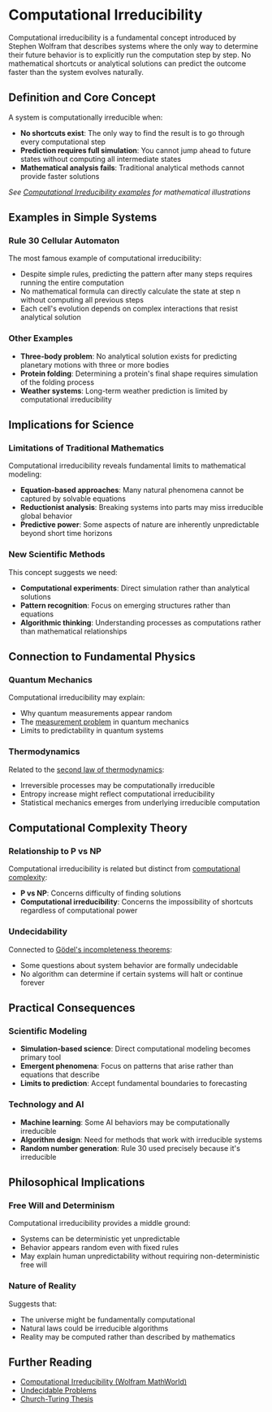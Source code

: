 # Computational Irreducibility

Computational irreducibility is a fundamental concept introduced by Stephen Wolfram that describes systems where the only way to determine their future behavior is to explicitly run the computation step by step. No mathematical shortcuts or analytical solutions can predict the outcome faster than the system evolves naturally.

## Definition and Core Concept

A system is computationally irreducible when:
- **No shortcuts exist**: The only way to find the result is to go through every computational step
- **Prediction requires full simulation**: You cannot jump ahead to future states without computing all intermediate states
- **Mathematical analysis fails**: Traditional analytical methods cannot provide faster solutions

*See [Computational Irreducibility examples](https://mathworld.wolfram.com/ComputationalIrreducibility.html) for mathematical illustrations*

## Examples in Simple Systems

### Rule 30 Cellular Automaton
The most famous example of computational irreducibility:
- Despite simple rules, predicting the pattern after many steps requires running the entire computation
- No mathematical formula can directly calculate the state at step n without computing all previous steps
- Each cell's evolution depends on complex interactions that resist analytical solution

### Other Examples
- **Three-body problem**: No analytical solution exists for predicting planetary motions with three or more bodies
- **Protein folding**: Determining a protein's final shape requires simulation of the folding process
- **Weather systems**: Long-term weather prediction is limited by computational irreducibility

## Implications for Science

### Limitations of Traditional Mathematics
Computational irreducibility reveals fundamental limits to mathematical modeling:
- **Equation-based approaches**: Many natural phenomena cannot be captured by solvable equations
- **Reductionist analysis**: Breaking systems into parts may miss irreducible global behavior
- **Predictive power**: Some aspects of nature are inherently unpredictable beyond short time horizons

### New Scientific Methods
This concept suggests we need:
- **Computational experiments**: Direct simulation rather than analytical solutions
- **Pattern recognition**: Focus on emerging structures rather than equations
- **Algorithmic thinking**: Understanding processes as computations rather than mathematical relationships

## Connection to Fundamental Physics

### Quantum Mechanics
Computational irreducibility may explain:
- Why quantum measurements appear random
- The [measurement problem](https://en.wikipedia.org/wiki/Measurement_problem) in quantum mechanics
- Limits to predictability in quantum systems

### Thermodynamics
Related to the [second law of thermodynamics](https://en.wikipedia.org/wiki/Second_law_of_thermodynamics):
- Irreversible processes may be computationally irreducible
- Entropy increase might reflect computational irreducibility
- Statistical mechanics emerges from underlying irreducible computation

## Computational Complexity Theory

### Relationship to P vs NP
Computational irreducibility is related but distinct from [computational complexity](https://en.wikipedia.org/wiki/Computational_complexity_theory):
- **P vs NP**: Concerns difficulty of finding solutions
- **Computational irreducibility**: Concerns the impossibility of shortcuts regardless of computational power

### Undecidability
Connected to [Gödel's incompleteness theorems](https://en.wikipedia.org/wiki/G%C3%B6del%27s_incompleteness_theorems):
- Some questions about system behavior are formally undecidable
- No algorithm can determine if certain systems will halt or continue forever

## Practical Consequences

### Scientific Modeling
- **Simulation-based science**: Direct computational modeling becomes primary tool
- **Emergent phenomena**: Focus on patterns that arise rather than equations that describe
- **Limits to prediction**: Accept fundamental boundaries to forecasting

### Technology and AI
- **Machine learning**: Some AI behaviors may be computationally irreducible
- **Algorithm design**: Need for methods that work with irreducible systems
- **Random number generation**: Rule 30 used precisely because it's irreducible

## Philosophical Implications

### Free Will and Determinism
Computational irreducibility provides a middle ground:
- Systems can be deterministic yet unpredictable
- Behavior appears random even with fixed rules
- May explain human unpredictability without requiring non-deterministic free will

### Nature of Reality
Suggests that:
- The universe might be fundamentally computational
- Natural laws could be irreducible algorithms
- Reality may be computed rather than described by mathematics

## Further Reading

- [Computational Irreducibility (Wolfram MathWorld)](https://mathworld.wolfram.com/ComputationalIrreducibility.html)
- [Undecidable Problems](https://en.wikipedia.org/wiki/Undecidable_problem)
- [Church-Turing Thesis](https://en.wikipedia.org/wiki/Church%E2%80%93Turing_thesis)